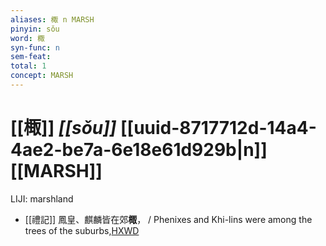 ```yaml
---
aliases: 棷 n MARSH
pinyin: sǒu
word: 棷
syn-func: n
sem-feat: 
total: 1
concept: MARSH 
---
```

# [[棷]] *[[sǒu]]*  [[uuid-8717712d-14a4-4ae2-be7a-6e18e61d929b|n]] [[MARSH]]
LIJI: marshland
 - [[禮記]] 鳳皇、麒麟皆在郊**棷**， / Phenixes and Khi-lins were among the trees of the suburbs,[HXWD](https://hxwd.org/textview.html?location=KR1d0052_tls_009-36a.25)